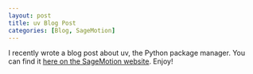 ```yaml
---
layout: post
title: uv Blog Post
categories: [Blog, SageMotion]
---
```


I recently wrote a blog post about uv, the Python package manager. You can find it [here on the SageMotion website](https://www.sagemotion.com/blog/uv-python-package-manager). Enjoy!

<!--more-->